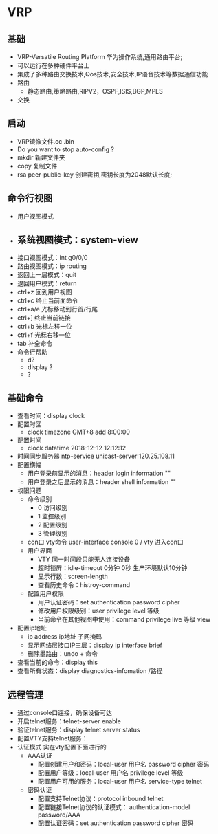# VRP
## 基础
- VRP-Versatile Routing Platform  华为操作系统,通用路由平台;
- 可以运行在多种硬件平台上
- 集成了多种路由交换技术,Qos技术,安全技术,IP语音技术等数据通信功能
- 路由
  - 静态路由,策略路由,RIPV2，OSPF,ISIS,BGP,MPLS
- 交换
## 启动
- VRP镜像文件.cc .bin
- Do you want to stop auto-config ?
- mkdir 新建文件夹
- copy 复制文件
- rsa peer-public-key 创建密钥,密钥长度为2048默认长度;
## 命令行视图
- 用户视图模式
- 系统视图模式：system-view 
  - 
- 接口视图模式：int g0/0/0
- 路由视图模式：ip routing
- 返回上一层模式：quit 
- 退回用户模式：return
- ctrl+z 回到用户视图
- ctrl+c 终止当前面命令
- ctrl+a/e 光标移动到行首/行尾
- ctrl+] 终止当前链接
- ctrl+b 光标左移一位
- ctrl+f 光标右移一位
- tab 补全命令
- 命令行帮助
  - d?
  - display ?
  - ?
## 基础命令
- 查看时间：display clock
- 配置时区
  - clock timezone GMT+8 add 8:00:00
- 配置时间
  - clock datatime 2018-12-12 12:12:12
- 时间同步服务器 ntp-service unicast-server 120.25.108.11
- 配置横幅
  - 用户登录前显示的消息：header login information ""
  - 用户登录之后显示的消息：header shell information ""
- 权限问题
  - 命令级别
    - 0 访问级别
    - 1 监控级别
    - 2 配置级别
    - 3 管理级别
  - con口 vty命令 user-interface console 0 / vty 进入con口
  - 用户界面
    - VTY 同一时间段只能无人连接设备
    - 超时锁屏：idle-timeout 0分钟 0秒 生产环境默认10分钟
    - 显示行数：screen-length
    - 查看历史命令：histroy-command
  - 配置用户权限
    - 用户认证密码：set authentication password cipher 
    - 修改用户权限级别：user privilege level 等级
    - 当前命令在其他视图中使用：command privilege live 等级 view 
- 配置ip地址
  - ip address ip地址 子网掩码
  - 显示网络层接口IP三层：display ip interface brief
  - 删除墨路由：undo + 命令
- 查看当前的命令：display this
- 查看所有状态：display diagnostics-infomation /路径
## 远程管理
- 通过console口连接，确保设备可达
- 开启telnet服务：telnet-server enable
- 验证telnet服务：display telnet server status
- 配置VTY支持telnet服务：
- 认证模式 实在vty配置下面进行的
  - AAA认证
    - 配置创建用户和密码：local-user 用户名 password  cipher 密码
    - 配置用户等级：local-user 用户名 privilege level 等级
    - 配置用户可用的服务：local-user 用户名 service-type telnet
  - 密码认证
    - 配置支持Telnet协议：protocol inbound telnet
    - 配置链接Telnet协议的认证模式： authentication-model password/AAA
    - 配置认证密码：set authentication password cipher 密码